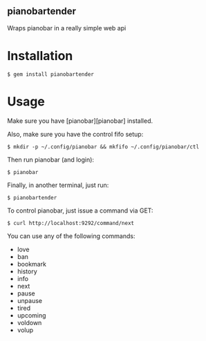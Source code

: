 pianobartender
--------------

Wraps pianobar in a really simple web api

Installation
============

    $ gem install pianobartender

Usage
=====

Make sure you have [pianobar][pianobar] installed.

Also, make sure you have the control fifo setup:

    $ mkdir -p ~/.config/pianobar && mkfifo ~/.config/pianobar/ctl

Then run pianobar (and login):

    $ pianobar

Finally, in another terminal, just run:

    $ pianobartender

To control pianobar, just issue a command via GET:

    $ curl http://localhost:9292/command/next

You can use any of the following commands:

* love
* ban
* bookmark
* history
* info
* next
* pause
* unpause
* tired
* upcoming
* voldown
* volup
